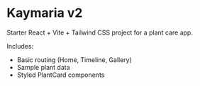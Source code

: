 # Kaymaria v2

Starter React + Vite + Tailwind CSS project for a plant care app.

Includes:
- Basic routing (Home, Timeline, Gallery)
- Sample plant data
- Styled PlantCard components
